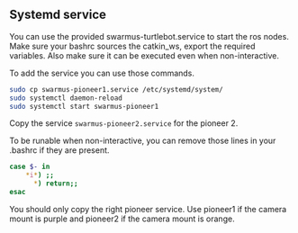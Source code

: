 ## Systemd service
You can use the provided swarmus-turtlebot.service to start the ros nodes. Make sure your bashrc sources the catkin_ws, export the required variables. Also make sure it can be executed even when non-interactive.

To add the service you can use those commands.
```sh
sudo cp swarmus-pioneer1.service /etc/systemd/system/
sudo systemctl daemon-reload
sudo systemctl start swarmus-pioneer1
```

Copy the service `swarmus-pioneer2.service` for the pioneer 2.

To be runable when non-interactive, you can remove those lines in your .bashrc if they are present.

```sh
case $- in
    *i*) ;;
      *) return;;
esac
```

You should only copy the right pioneer service. Use pioneer1 if the camera mount is purple and pioneer2 if the camera mount is orange.
